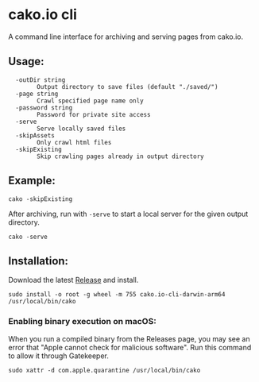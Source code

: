# cako.io cli
A command line interface for archiving and serving pages from cako.io.

## Usage:
```
  -outDir string
        Output directory to save files (default "./saved/")
  -page string
        Crawl specified page name only
  -password string
        Password for private site access
  -serve
        Serve locally saved files
  -skipAssets
        Only crawl html files
  -skipExisting
        Skip crawling pages already in output directory
```

## Example:

```
cako -skipExisting
```

After archiving, run with `-serve` to start a local server for the given output directory.

```
cako -serve
```

## Installation:
Download the latest [Release](https://github.com/david-cako/cako.io-cli/releases) and install.
```
sudo install -o root -g wheel -m 755 cako.io-cli-darwin-arm64 /usr/local/bin/cako
```

### Enabling binary execution on macOS:

When you run a compiled binary from the Releases page, you may see an error that "Apple cannot check for malicious software".  Run this command to allow it through Gatekeeper.

```
sudo xattr -d com.apple.quarantine /usr/local/bin/cako
```
